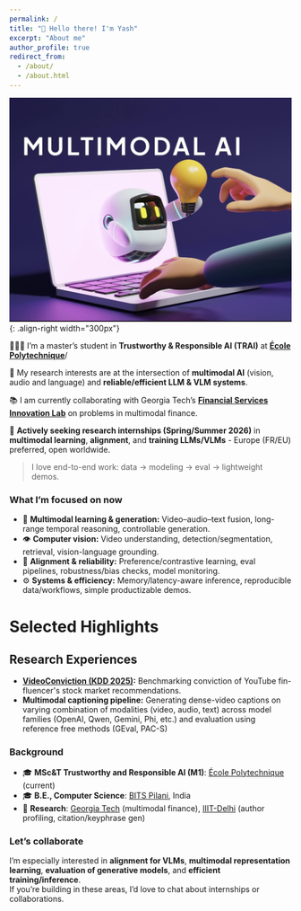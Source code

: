 ```yaml
---
permalink: /
title: "👋 Hello there! I'm Yash"
excerpt: "About me"
author_profile: true
redirect_from: 
  - /about/
  - /about.html
---
```


![Illustration of combining vision and language modalities](/images/multi_modal_ai.png){: .align-right width="300px"}

👨🏻‍🎓 I’m a master’s student in **Trustworthy & Responsible AI (TRAI)** at **[École Polytechnique](https://www.polytechnique.edu/en)**/

🔬 My research interests are at the intersection of **multimodal AI** (vision, audio and language) and **reliable/efficient LLM & VLM systems**. 

📚 I am currently collaborating with Georgia Tech’s **[Financial Services Innovation Lab](https://qcf.gatech.edu/partner)** on problems in multimodal finance.

🔎 **Actively seeking research internships (Spring/Summer 2026)** in **multimodal learning**, **alignment**, and **training LLMs/VLMs** - Europe (FR/EU) preferred, open worldwide.
> 
> I love end-to-end work: data → modeling → eval → lightweight demos.

### What I’m focused on now
- 🎥 **Multimodal learning & generation:** Video–audio–text fusion, long-range temporal reasoning, controllable generation.
- 👁️ **Computer vision:** Video understanding, detection/segmentation, retrieval, vision-language grounding.
- 🧩 **Alignment & reliability:** Preference/contrastive learning, eval pipelines, robustness/bias checks, model monitoring.
- ⚙️ **Systems & efficiency:** Memory/latency-aware inference, reproducible data/workflows, simple productizable demos.

# Selected Highlights

## Research Experiences
- **[VideoConviction (KDD 2025)](https://papers.ssrn.com/sol3/papers.cfm?abstract_id=5315526):** Benchmarking conviction of YouTube fin-fluencer's stock market recommendations.
- **Multimodal captioning pipeline:** Generating dense-video captions on varying combination of modalities (video, audio, text) across model families (OpenAI, Qwen, Gemini, Phi, etc.) and evaluation using reference free methods (GEval, PAC-S)

### Background
- 🎓 **MSc&T Trustworthy and Responsible AI (M1)**: [École Polytechnique](https://www.polytechnique.edu/en) (current)  
- 🎓 **B.E., Computer Science**: [BITS Pilani](https://www.bits-pilani.ac.in/), India
- 🧪 **Research**: [Georgia Tech](https://www.gatech.edu/) (multimodal finance), [IIIT-Delhi](https://midas.iiitd.ac.in/bio) (author profiling, citation/keyphrase gen)


### Let’s collaborate
I’m especially interested in **alignment for VLMs**, **multimodal representation learning**, **evaluation of generative models**, and **efficient training/inference**.  
If you’re building in these areas, I’d love to chat about internships or collaborations.